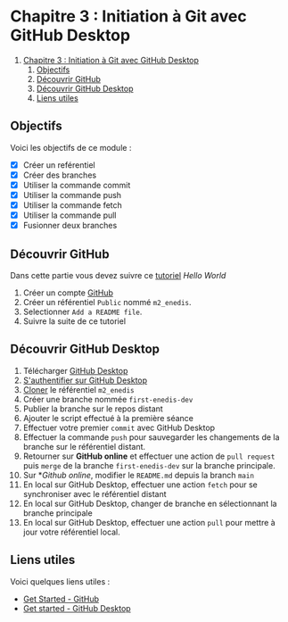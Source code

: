 # Chapitre 3 : Initiation à Git avec GitHub Desktop

1. [Chapitre 3 : Initiation à Git avec GitHub Desktop](#chapitre-3--initiation-à-git-avec-github-desktop)
   1. [Objectifs](#objectifs)
   2. [Découvrir GitHub](#découvrir-github)
   3. [Découvrir GitHub Desktop](#découvrir-github-desktop)
   4. [Liens utiles](#liens-utiles)


## Objectifs

Voici les objectifs de ce module :
- [x] Créer un reférentiel
- [x] Créer des branches
- [x] Utiliser la commande commit
- [x] Utiliser la commande push
- [x] Utiliser la commande fetch
- [x] Utiliser la commande pull
- [x] Fusionner deux branches

## Découvrir GitHub

Dans cette partie vous devez suivre ce [tutoriel](https://docs.github.com/fr/get-started/start-your-journey/hello-world) *Hello World*

1. Créer un compte [GitHub](https://github.com/) 
2. Créer un référentiel `Public` nommé `m2_enedis`.
3. Selectionner  `Add a README file`.
4. Suivre la suite de ce tutoriel

## Découvrir GitHub Desktop

1. Télécharger [GitHub Desktop](https://desktop.github.com/download/)
2. [S'authentifier sur GitHub Desktop](https://docs.github.com/fr/desktop/overview/getting-started-with-github-desktop#part-1-installing-and-authenticating)
3. [Cloner](https://docs.github.com/fr/desktop/overview/getting-started-with-github-desktop#partie3-contribution-%C3%A0-des-projets-avec-github-desktop) le référentiel `m2_enedis`
4. Créer une branche nommée  `first-enedis-dev`
5. Publier la branche sur le repos distant
6. Ajouter le script effectué à la première séance
7. Effectuer votre premier `commit` avec GitHub Desktop
8. Effectuer la commande `push` pour sauvegarder les changements de la branche sur le référentiel distant.
9. Retourner sur **GitHub online** et effectuer une action de `pull request` puis `merge` de la branche `first-enedis-dev` sur la branche principale.
10. Sur **Github online*, modifier le `README.md` depuis la branch `main`
11. En local sur GitHub Desktop, effectuer une action `fetch` pour se synchroniser avec le référentiel distant
12. En local sur GitHub Desktop, changer de branche en sélectionnant la branche principale
13. En local sur GitHub Desktop, effectuer une action `pull` pour mettre à jour votre référentiel local.

## Liens utiles

Voici quelques liens utiles :

- [Get Started - GitHub](https://docs.github.com/fr/get-started/start-your-journey/hello-world)
- [Get started - GitHub Desktop](https://docs.github.com/fr/desktop/overview/getting-started-with-github-desktop)
